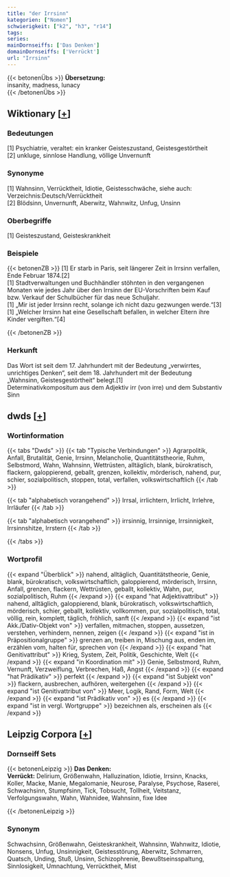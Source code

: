 ```yaml
---
title: "der Irrsinn"
kategorien: ["Nomen"]
schwierigkeit: ["k2", "h3", "r14"]
tags:
series:
mainDornseiffs: ['Das Denken']
domainDornseiffs: ['Verrückt']
url: "Irrsinn"
---
```


{{< betonenÜbs >}}
**Übersetzung:**  
insanity, madness, lunacy  
{{< /betonenÜbs >}}

## Wiktionary [[+](https://de.wiktionary.org/wiki/Irrsinn)]

### Bedeutungen
[1] Psychiatrie, veraltet: ein kranker Geisteszustand, Geistesgestörtheit  
[2] unkluge, sinnlose Handlung, völlige Unvernunft  

### Synonyme
[1] Wahnsinn, Verrücktheit, Idiotie, Geistesschwäche, siehe auch: Verzeichnis:Deutsch/Verrücktheit  
[2] Blödsinn, Unvernunft, Aberwitz, Wahnwitz, Unfug, Unsinn  

### Oberbegriffe
[1] Geisteszustand, Geisteskrankheit  

### Beispiele
{{< betonenZB >}}
[1] Er starb in Paris, seit längerer Zeit in Irrsinn verfallen, Ende Februar 1874.[2]  
[1] Stadtverwaltungen und Buchhändler stöhnten in den vergangenen Monaten wie jedes Jahr über den Irrsinn der EU-Vorschriften beim Kauf bzw. Verkauf der Schulbücher für das neue Schuljahr.  
[1] „Mir ist jeder Irrsinn recht, solange ich nicht dazu gezwungen werde.“[3]  
[1] „Welcher Irrsinn hat eine Gesellschaft befallen, in welcher Eltern ihre Kinder vergiften.“[4]  

{{< /betonenZB >}}
### Herkunft
Das Wort ist seit dem 17. Jahrhundert mit der Bedeutung „verwirrtes, unrichtiges Denken“, seit dem 18. Jahrhundert mit der Bedeutung „Wahnsinn, Geistesgestörtheit“ belegt.[1]  
Determinativkompositum aus dem Adjektiv irr (von irre) und dem Substantiv Sinn  



## dwds [[+](https://www.dwds.de/wb/Irrsinn)]

### Wortinformation
{{< tabs "Dwds" >}}
{{< tab "Typische Verbindungen" >}}
Agrarpolitik, Anfall, Brutalität, Genie, Irrsinn, Melancholie, Quantitätstheorie, Ruhm, Selbstmord, Wahn, Wahnsinn, Wettrüsten, alltäglich, blank, bürokratisch, flackern, galoppierend, geballt, grenzen, kollektiv, mörderisch, nahend, pur, schier, sozialpolitisch, stoppen, total, verfallen, volkswirtschaftlich
{{< /tab >}}

{{< tab "alphabetisch vorangehend" >}}
Irrsal, irrlichtern, Irrlicht, Irrlehre, Irrläufer
{{< /tab >}}

{{< tab "alphabetisch vorangehend" >}}
irrsinnig, Irrsinnige, Irrsinnigkeit, Irrsinnshitze, Irrstern
{{< /tab >}}

{{< /tabs >}}

### Wortprofil
{{< expand "Überblick" >}} nahend, alltäglich, Quantitätstheorie, Genie, blank, bürokratisch, volkswirtschaftlich, galoppierend, mörderisch, Irrsinn, Anfall, grenzen, flackern, Wettrüsten, geballt, kollektiv, Wahn, pur, sozialpolitisch, Ruhm {{< /expand >}}
{{< expand "hat Adjektivattribut" >}} nahend, alltäglich, galoppierend, blank, bürokratisch, volkswirtschaftlich, mörderisch, schier, geballt, kollektiv, vollkommen, pur, sozialpolitisch, total, völlig, rein, komplett, täglich, fröhlich, sanft {{< /expand >}}
{{< expand "ist Akk./Dativ-Objekt von" >}} verfallen, mitmachen, stoppen, aussetzen, verstehen, verhindern, nennen, zeigen {{< /expand >}}
{{< expand "ist in Präpositionalgruppe" >}} grenzen an, treiben in, Mischung aus, enden im, erzählen vom, halten für, sprechen von {{< /expand >}}
{{< expand "hat Genitivattribut" >}} Krieg, System, Zeit, Politik, Geschichte, Welt {{< /expand >}}
{{< expand "in Koordination mit" >}} Genie, Selbstmord, Ruhm, Vernunft, Verzweiflung, Verbrechen, Haß, Angst {{< /expand >}}
{{< expand "hat Prädikativ" >}} perfekt {{< /expand >}}
{{< expand "ist Subjekt von" >}} flackern, ausbrechen, aufhören, weitergehen {{< /expand >}}
{{< expand "ist Genitivattribut von" >}} Meer, Logik, Rand, Form, Welt {{< /expand >}}
{{< expand "ist Prädikativ von" >}} es {{< /expand >}}
{{< expand "ist in vergl. Wortgruppe" >}} bezeichnen als, erscheinen als {{< /expand >}}

## Leipzig Corpora [[+](https://corpora.uni-leipzig.de/en/res?word=Irrsinn&corpusId=deu_newscrawl-public_2018)]

### Dornseiff Sets
{{< betonenLeipzig >}}
**Das Denken:**  
**Verrückt:** Delirium, Größenwahn, Halluzination, Idiotie, Irrsinn, Knacks, Koller, Macke, Manie, Megalomanie, Neurose, Paralyse, Psychose, Raserei, Schwachsinn, Stumpfsinn, Tick, Tobsucht, Tollheit, Veitstanz, Verfolgungswahn, Wahn, Wahnidee, Wahnsinn, fixe Idee  

{{< /betonenLeipzig >}}

### Synonym
Schwachsinn, Größenwahn, Geisteskrankheit, Wahnsinn, Wahnwitz, Idiotie, Nonsens, Unfug, Unsinnigkeit, Geistesstörung, Aberwitz, Schmarren, Quatsch, Unding, Stuß, Unsinn, Schizophrenie, Bewußtseinsspaltung, Sinnlosigkeit, Umnachtung, Verrücktheit, Mist

